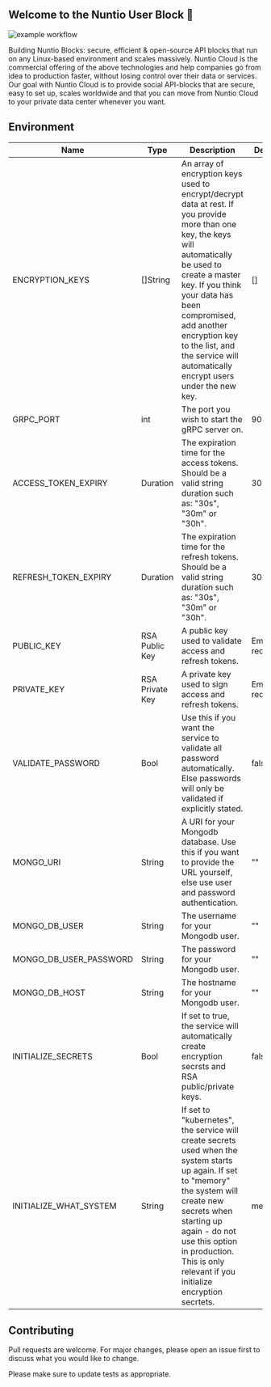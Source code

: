 ## Welcome to the Nuntio User Block 👋

![example workflow](https://github.com/nuntiodev/nuntio-user-block/actions/workflows/build.yaml/badge.svg)

Building Nuntio Blocks: secure, efficient & open-source API blocks that run on any Linux-based environment and scales massively. Nuntio Cloud is the commercial offering of the above technologies and help companies go from idea to production faster, without losing control over their data or services. Our goal with Nuntio Cloud is to provide social API-blocks that are secure, easy to set up, scales worldwide and that you can move from Nuntio Cloud to your private data center whenever you want.

## Environment

| Name                   | Type            | Description                                                                                                                                                                                                                                                                                                             | Default           | Required |
|------------------------|-----------------|-------------------------------------------------------------------------------------------------------------------------------------------------------------------------------------------------------------------------------------------------------------------------------------------------------------------------|-------------------| -------- |
| ENCRYPTION_KEYS        | []String        | An array of encryption keys used to encrypt/decrypt data at rest. If you provide more than one key, the keys will automatically be used to create a master key. If you think your data has been compromised, add another encryption key to the list, and the service will automatically encrypt users under the new key. | []                | No       |
| GRPC_PORT              | int             | The port you wish to start the gRPC server on.                                                                                                                                                                                                                                                                          | 9000              | No       |
| ACCESS_TOKEN_EXPIRY    | Duration        | The expiration time for the access tokens. Should be a valid string duration such as: "30s", "30m" or "30h".                                                                                                                                                                                                            | 30m               | No       |
| REFRESH_TOKEN_EXPIRY   | Duration        | The expiration time for the refresh tokens. Should be a valid string duration such as: "30s", "30m" or "30h".                                                                                                                                                                                                           | 30d               | No       |
| PUBLIC_KEY             | RSA Public Key  | A public key used to validate access and refresh tokens.                                                                                                                                                                                                                                                                | Empty - required. | Yes      |
| PRIVATE_KEY            | RSA Private Key | A private key used to sign access and refresh tokens.                                                                                                                                                                                                                                                                   | Empty - required. | Yes      |
| VALIDATE_PASSWORD      | Bool            | Use this if you want the service to validate all password automatically. Else passwords will only be validated if explicitly stated.                                                                                                                                                                                    | false             | No       |
| MONGO_URI              | String          | A URI for your Mongodb database. Use this if you want to provide the URL yourself, else use user and password authentication.                                                                                                                                                                                           | ""                | No       |
| MONGO_DB_USER          | String          | The username for your Mongodb user.                                                                                                                                                                                                                                                                                     | ""                | No       |
| MONGO_DB_USER_PASSWORD | String          | The password for your Mongodb user.                                                                                                                                                                                                                                                                                     | ""                | No       |
| MONGO_DB_HOST          | String          | The hostname for your Mongodb user.                                                                                                                                                                                                                                                                                     | ""                | No       |
| INITIALIZE_SECRETS     | Bool            | If set to true, the service will automatically create encryption secrsts and RSA public/private keys.                                                                                                                                                                                                                   | false             | No       |
| INITIALIZE_WHAT_SYSTEM | String          | If set to "kubernetes", the service will create secrets used when the system starts up again. If set to "memory" the system will create new secrets when starting up again - do not use this option in production. This is only relevant if you initialize encryption secrtets.                                         | memory            | No       |



## Contributing
Pull requests are welcome. For major changes, please open an issue first to discuss what you would like to change.

Please make sure to update tests as appropriate.
